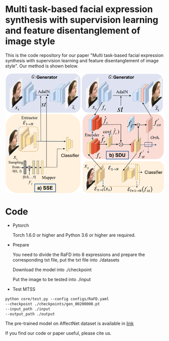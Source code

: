 # Multi task-based facial expression synthesis with supervision learning and feature disentanglement of image style
This is the code repository for our paper "Multi task-based facial expression synthesis with supervision learning and feature disentanglement of image style". Our method is shown below.

<div align=center><img src="https://github.com/lumanxi236/MTSS/blob/main/architecture.png"></div>

# Code
+ Pytorch
  
  Torch 1.6.0 or higher and Python 3.6 or higher are required.

+ Prepare
  
  You need to divide the RaFD into 8 expressions and prepare the corresponding txt file, put the txt file into ./datasets

  Download the model into ./checkpoint
  
  Put the image to be tested into ./input

+ Test MTSS
```
python core/test.py --config configs/RaFD.yaml
--checkpoint ./checkpoints/gen_00200000.pt
--input_path ./input
--output_path ./output
```

The pre-trained model on AffectNet dataset is available in [link](https://drive.google.com/drive/folders/1cz9pVkyrFrENOLxP6gGBqtiDj7MQxI2O?usp=sharing)

If you find our code or paper useful, please cite us.
